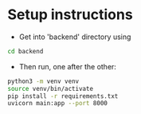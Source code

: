 # Setup instructions

* Get into 'backend' directory using

```bash
cd backend
```

* Then run, one after the other:

```bash
python3 -m venv venv
source venv/bin/activate
pip install -r requirements.txt
uvicorn main:app --port 8000
```